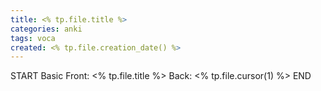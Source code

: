 ```yaml
---
title: <% tp.file.title %>
categories: anki
tags: voca
created: <% tp.file.creation_date() %>
---
```

START
Basic
Front: <% tp.file.title %>
Back: <% tp.file.cursor(1) %>
END
